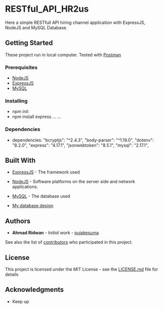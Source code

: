 # RESTful_API_HR2us

Here a simple RESTfull API hiring channel application with ExpressJS, NodeJS and MySQL Database.

## Getting Started

These project run in local computer. Tested with [Postman](https://www.getpostman.com/api-documentation-generator)

### Prerequisites

* [NodeJS](https://nodejs.org/en/docs/)
* [ExpressJS](https://expressjs.com/en/api.html)
* [MySQL](https://dev.mysql.com/doc/)


### Installing

* npm init
* npm install express
...
...

### Dependencies
 * dependencies: 
    "bcryptjs": "^2.4.3",
    "body-parser": "^1.19.0",
    "dotenv": "8.2.0",
    "express": "4.17.1",
    "jsonwebtoken": "8.5.1",
    "mysql": "2.17.1",

## Built With

* [ExpressJS](https://expressjs.com/en/api.html) - The framework used
* [NodeJS](https://nodejs.org/en/docs/) - Software platforms on the server side and network applications.
* [MySQL](https://dev.mysql.com/doc/) - The database used

* [My database design](https://dbdiagram.io/d/5dfd12f5edf08a25543f4cde)


## Authors

* **Ahmad Ridwan** - *Initial work* - [pujakesuma](https://github.com/pujakesuma)

See also the list of [contributors](https://github.com/melankolia) who participated in this project.

## License

This project is licensed under the MIT License - see the [LICENSE.md](LICENSE.md) file for details

## Acknowledgments

* Keep up

